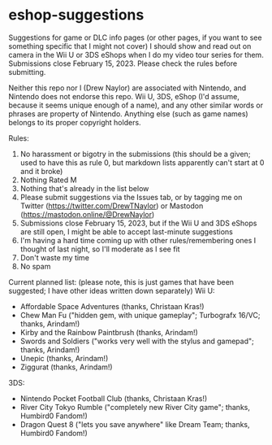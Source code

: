 # eshop-suggestions
Suggestions for game or DLC info pages (or other pages, if you want to see something specific that I might not cover) I should show and read out on camera in the Wii U or 3DS eShops when I do my video tour series for them. Submissions close February 15, 2023. Please check the rules before submitting.

Neither this repo nor I (Drew Naylor) are associated with Nintendo, and Nintendo does not endorse this repo. Wii U, 3DS, eShop (I'd assume, because it seems unique enough of a name), and any other similar words or phrases are property of Nintendo. Anything else (such as game names) belongs to its proper copyright holders.

Rules:
1. No harassment or bigotry in the submissions (this should be a given; used to have this as rule 0, but markdown lists apparently can't start at 0 and it broke)
2. Nothing Rated M
3. Nothing that's already in the list below
4. Please submit suggestions via the Issues tab, or by tagging me on Twitter (https://twitter.com/DrewTNaylor) or Mastodon (https://mastodon.online/@DrewNaylor)
5. Submissions close February 15, 2023, but if the Wii U and 3DS eShops are still open, I might be able to accept last-minute suggestions
6. I'm having a hard time coming up with other rules/remembering ones I thought of last night, so I'll moderate as I see fit
7. Don't waste my time
8. No spam

Current planned list:
(please note, this is just games that have been suggested; I have other ideas written down separately)
Wii U:
- Affordable Space Adventures (thanks, Christaan Kras!)
- Chew Man Fu ("hidden gem, with unique gameplay"; Turbografx 16/VC; thanks, Arindam!)
- Kirby and the Rainbow Paintbrush (thanks, Arindam!)
- Swords and Soldiers ("works very well with the stylus and gamepad"; thanks, Arindam!)
- Unepic (thanks, Arindam!)
- Ziggurat (thanks, Arindam!)

3DS:
- Nintendo Pocket Football Club (thanks, Christaan Kras!)
- River City Tokyo Rumble ("completely new River City game"; thanks, Humbird0 Fandom!)
- Dragon Quest 8 ("lets you save anywhere" like Dream Team; thanks, Humbird0 Fandom!)

